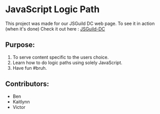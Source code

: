 <h1>JavaScript Logic Path</h1>
<p>This project was made for our JSGuild DC web page. To see it in action (when it's done) Check it out here : <a href="http://jsguild-dc.github.io/">JSGuild-DC</a></p>

<h2>Purpose:</h2>
  <ol>
    <li>To serve content specific to the users choice.</li>
    <li>Learn how to do logic paths using solely JavaScript.</li>
    <li>Have fun #bruh.</li>
  </ol>

<h2>Contributors:</h2>
  <ul>
    <li>Ben</li>
    <li>Kaitlynn</li>
    <li>Victor</li>
  </ul>